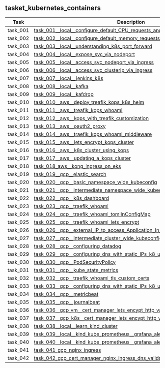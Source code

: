 ## tasket_kubernetes_containers

| Task     | Description                                                                                                                                                                                 |
|----------|---------------------------------------------------------------------------------------------------------------------------------------------------------------------------------------------|
| task_001 | [task_001__local__configure_default_CPU_requests_and_limits_for_a_namespace](tasket_kubernetes_containers/task_001__local__configure_default_CPU_requests_and_limits_for_a_namespace)       |
| task_002 | [task_002__local__configure_default_memory_requests_and_limits_for_a_namespace](tasket_kubernetes_containers/task_002__local__configure_default_memory_requests_and_limits_for_a_namespace) |
| task_003 | [task_003__local__understanding_k8s_port_forward](tasket_kubernetes_containers/task_003__local__understanding_k8s_port_forward)                                                             |
| task_004 | [task_004__local__expose_svc_via_nodeport](tasket_kubernetes_containers/task_004__local__expose_svc_via_nodeport)                                                                           |
| task_005 | [task_005__local__access_svc_nodeport_via_ingress](tasket_kubernetes_containers/task_005__local__access_svc_nodeport_via_ingress)                                                           |
| task_006 | [task_006__local__access_svc_clusterip_via_ingress](tasket_kubernetes_containers/task_006__local__access_svc_clusterip_via_ingress)                                                         |
| task_007 | [task_007__local__jenkins_k8s](tasket_kubernetes_containers/task_007__local__jenkins_k8s)                                                                                                   |
| task_008 | [task_008__local__kafka](tasket_kubernetes_containers/task_008__local__kafka)                                                                                                               |
| task_009 | [task_009__local__kafdrop](tasket_kubernetes_containers/task_009__local__kafdrop)                                                                                                           |
| task_010 | [task_010__aws__deploy_treafik_kops_k8s_helm](tasket_kubernetes_containers/task_010__aws__deploy_treafik_kops_k8s_helm)                                                                     |
| task_011 | [task_011__aws__treafik_kops_whoami](tasket_kubernetes_containers/task_011__aws__treafik_kops_whoami)                                                                                       |
| task_012 | [task_012__aws__kops_with_treafik_customization](tasket_kubernetes_containers/task_012__aws__kops_with_treafik_customization)                                                               |
| task_013 | [task_013__aws__oauth2_proxy](tasket_kubernetes_containers/task_013__aws__oauth2_proxy)                                                                                                     |
| task_014 | [task_014__aws__traefik_kops_whoami_middleware](tasket_kubernetes_containers/task_014__aws__traefik_kops_whoami_middleware)                                                                 |
| task_015 | [task_015__aws__lets_encrypt_kops_cluster](tasket_kubernetes_containers/task_015__aws__lets_encrypt_kops_cluster)                                                                           |
| task_016 | [task_016__aws__k8s_cluster_using_kops](tasket_kubernetes_containers/task_016__aws__k8s_cluster_using_kops)                                                                                 |
| task_017 | [task_017__aws__updating_a_kops_cluster](tasket_kubernetes_containers/task_017__aws__updating_a_kops_cluster)                                                                               |
| task_018 | [task_018_aws__kong_ingress_on_eks](tasket_kubernetes_containers/task_018_aws__kong_ingress_on_eks)                                                                                         |
| task_019 | [task_019__gcp__elastic_search](tasket_kubernetes_containers/task_019__gcp__elastic_search)                                                                                                 |
| task_020 | [task_020__gcp__basic_namespace_wide_kubeconfig](tasket_kubernetes_containers/task_020__gcp__basic_namespace_wide_kubeconfig)                                                               |
| task_021 | [task_021__gcp__intermediate_namespace_wide_kubeconfig](tasket_kubernetes_containers/task_021__gcp__intermediate_namespace_wide_kubeconfig)                                                 |
| task_022 | [task_022__gcp__k8s_dashboard](tasket_kubernetes_containers/task_022__gcp__k8s_dashboard)                                                                                                   |
| task_023 | [task_023__gcp__traefik_whoami](tasket_kubernetes_containers/task_023__gcp__traefik_whoami)                                                                                                 |
| task_024 | [task_024__gcp__traefik_whoami_tomlInConfigMap](tasket_kubernetes_containers/task_024__gcp__traefik_whoami_tomlInConfigMap)                                                                 |
| task_025 | [task_025__gcp__traefik_whoami_lets_encrypt](tasket_kubernetes_containers/task_025__gcp__traefik_whoami_lets_encrypt)                                                                       |
| task_026 | [task_026__gcp__external_IP_to_access_Application_In_Cluster](tasket_kubernetes_containers/task_026__gcp__external_IP_to_access_Application_In_Cluster)                                     |
| task_027 | [task_027__gcp__intermediate_cluster_wide_kubeconfig](tasket_kubernetes_containers/task_027__gcp__intermediate_cluster_wide_kubeconfig)                                                     |
| task_028 | [task_028__gcp__configuring_datadog](tasket_kubernetes_containers/task_028__gcp__configuring_datadog)                                                                                       |
| task_029 | [task_029__gcp__configuring_dns_with_static_IPs_k8_using_Ingress](tasket_kubernetes_containers/task_029__gcp__configuring_dns_with_static_IPs_k8_using_Ingress)                             |
| task_030 | [task_030__gcp__PodSecurityPolicy](tasket_kubernetes_containers/task_030__gcp__PodSecurityPolicy)                                                                                           |
| task_031 | [task_031__gcp__kube_state_metrics](tasket_kubernetes_containers/task_031__gcp__kube_state_metrics)                                                                                         |
| task_032 | [task_032__gcp__traefik_whoami_tls_custom_certs](tasket_kubernetes_containers/task_032__gcp__traefik_whoami_tls_custom_certs)                                                               |
| task_033 | [task_033__gcp__configuring_dns_with_static_IPs_k8_using_Service](tasket_kubernetes_containers/task_033__gcp__configuring_dns_with_static_IPs_k8_using_Service)                             |
| task_034 | [task_034__gcp__metricbeat](tasket_kubernetes_containers/task_034__gcp__metricbeat)                                                                                                         |
| task_035 | [task_035__gcp__journalbeat](tasket_kubernetes_containers/task_035__gcp__journalbeat)                                                                                                       |
| task_036 | [task_036__gcp_vm__cert_manager_lets_encypt_http_validation](tasket_kubernetes_containers/task_036__gcp_vm__cert_manager_lets_encypt_http_validation)                                       |
| task_037 | [task_037__gcp_k8s__cert_manager_lets_encypt_http_validation](tasket_kubernetes_containers/task_037__gcp_k8s__cert_manager_lets_encypt_http_validation)                                     |
| task_038 | [task_038__local__learn_kind_cluster](tasket_kubernetes_containers/task_038__local__learn_kind_cluster)                                                                                     |
| task_039 | [task_039__local__kind_kube_prometheus__grafana_alertmanager](tasket_kubernetes_containers/task_039__local__kind_kube_prometheus__grafana_alertmanager)                                     |
| task_040 | [task_040__local__kind_kube_prometheus__grafana_alertmanager_loki](tasket_kubernetes_containers/task_040__local__kind_kube_prometheus__grafana_alertmanager_loki)                           |
| task_041 | [task_041_gcp_nginx_ingress](tasket_kubernetes_containers/task_041_gcp_nginx_ingress)                                                                                                       |
| task_042 | [task_042_gcp_cert_manager_nginx_ingress_dns_validation](tasket_kubernetes_containers/task_042_gcp_cert_manager_nginx_ingress_dns_validation)                                               |

